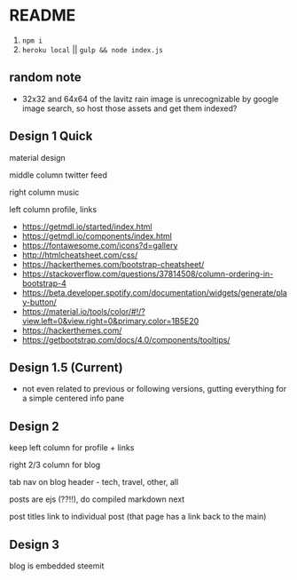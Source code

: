 # README

1. `npm i`
1. `heroku local` || `gulp && node index.js`

## random note
- 32x32 and 64x64 of the lavitz rain image is unrecognizable by google image search, so host those assets and get them indexed?

## Design 1 Quick
material design

middle column twitter feed

right column music

left column profile, links

* https://getmdl.io/started/index.html
* https://getmdl.io/components/index.html
* https://fontawesome.com/icons?d=gallery
* http://htmlcheatsheet.com/css/
* https://hackerthemes.com/bootstrap-cheatsheet/
* https://stackoverflow.com/questions/37814508/column-ordering-in-bootstrap-4
* https://beta.developer.spotify.com/documentation/widgets/generate/play-button/
* https://material.io/tools/color/#!/?view.left=0&view.right=0&primary.color=1B5E20
* https://hackerthemes.com/
* https://getbootstrap.com/docs/4.0/components/tooltips/

## Design 1.5 (Current)
- not even related to previous or following versions, gutting everything for a simple centered info pane

## Design 2
keep left column for profile + links

right 2/3 column for blog

tab nav on blog header - tech, travel, other, all

posts are ejs (??!!), do compiled markdown next

post titles link to individual post (that page has a link back to the main)

## Design 3
blog is embedded steemit

